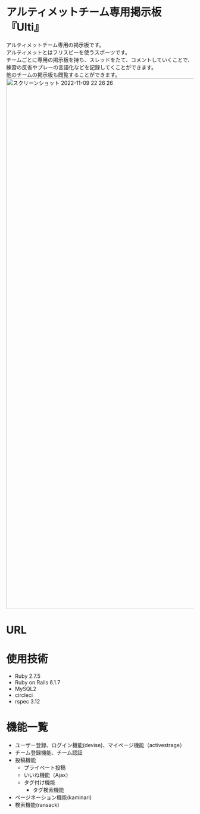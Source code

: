 # アルティメットチーム専用掲示板 『Ulti』
 アルティメットチーム専用の掲示板です。<br >
 アルティメットとはフリスビーを使うスポーツです。 <br >
 チームごとに専用の掲示板を持ち、スレッドをたて、コメントしていくことで、練習の反省やプレーの言語化などを記録してくことができます。<br >
 他のチームの掲示板も閲覧することができます。
 <img width="1422" alt="スクリーンショット 2022-11-09 22 26 26" src="https://user-images.githubusercontent.com/105266085/200842339-63cfd6e9-eb68-45a3-b16f-87f70f48a26f.png">


# URL

# 使用技術
- Ruby 2.7.5
- Ruby on Rails 6.1.7
- MySQL2
- circleci 
- rspec  3.12

# 機能一覧
- ユーザー登録、ログイン機能(devise)、マイページ機能（activestrage）
- チーム登録機能、チーム認証
- 投稿機能
  - プライベート投稿
  - いいね機能（Ajax）
  - タグ付け機能
    - タグ検索機能
- ページネーション機能(kaminari)
- 検索機能(ransack)

